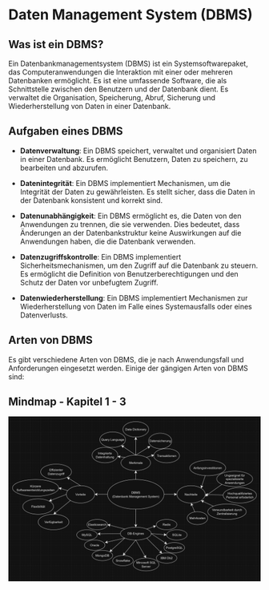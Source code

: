 # Daten Management System (DBMS)

## Was ist ein DBMS?

Ein Datenbankmanagementsystem (DBMS) ist ein Systemsoftwarepaket, das Computeranwendungen die Interaktion mit einer oder mehreren Datenbanken ermöglicht. Es ist eine umfassende Software, die als Schnittstelle zwischen den Benutzern und der Datenbank dient. Es verwaltet die Organisation, Speicherung, Abruf, Sicherung und Wiederherstellung von Daten in einer Datenbank.

## Aufgaben eines DBMS

- **Datenverwaltung**: Ein DBMS speichert, verwaltet und organisiert Daten in einer Datenbank. Es ermöglicht Benutzern, Daten zu speichern, zu bearbeiten und abzurufen.

- **Datenintegrität**: Ein DBMS implementiert Mechanismen, um die Integrität der Daten zu gewährleisten. Es stellt sicher, dass die Daten in der Datenbank konsistent und korrekt sind.

- **Datenunabhängigkeit**: Ein DBMS ermöglicht es, die Daten von den Anwendungen zu trennen, die sie verwenden. Dies bedeutet, dass Änderungen an der Datenbankstruktur keine Auswirkungen auf die Anwendungen haben, die die Datenbank verwenden.

- **Datenzugriffskontrolle**: Ein DBMS implementiert Sicherheitsmechanismen, um den Zugriff auf die Datenbank zu steuern. Es ermöglicht die Definition von Benutzerberechtigungen und den Schutz der Daten vor unbefugtem Zugriff.

- **Datenwiederherstellung**: Ein DBMS implementiert Mechanismen zur Wiederherstellung von Daten im Falle eines Systemausfalls oder eines Datenverlusts.

## Arten von DBMS

Es gibt verschiedene Arten von DBMS, die je nach Anwendungsfall und Anforderungen eingesetzt werden. Einige der gängigen Arten von DBMS sind:

## Mindmap - Kapitel 1 - 3

![alt text](../../x_ressources/mindmap.png)

